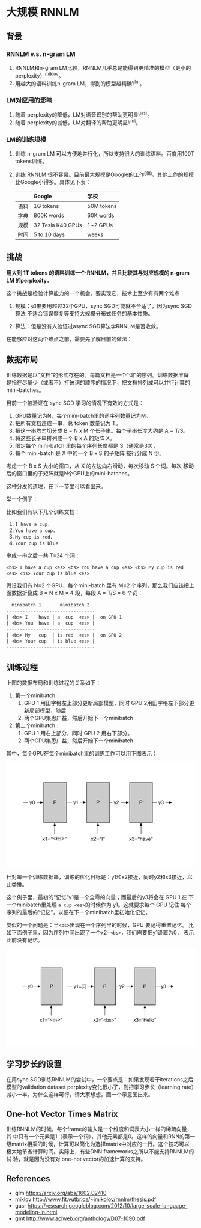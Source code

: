 # 大规模 RNNLM

## 背景

### RNNLM v.s. n-gram LM

1. RNNLM和n-gram LM比较，RNNLM几乎总是能得到更精准的模型（更小的perplexity）<sup>[miklov](#miklov)</sup>。
1. 用越大的语料训练n-gram LM，得到的模型越精确<sup>[glm](#glm)</sup>。

### LM对应用的影响

1. 随着 perplexity的降低，LM对语音识别的帮助更明显<sup>[gasr](#gasr)</sup>。
1. 随着 perplexity的减低，LM对翻译的帮助更明显<sup>[gmt](#gmt)</sup>。

### LM的训练规模

1. 训练 n-gram LM 可以方便地并行化，所以支持很大的训练语料。百度用100T tokens训练。
1. 训练 RNNLM 很不容易。目前最大规模是Google的工作<sup>[glm](#glm)</sup>。其他工作的规模比Google小得多。具体见下表：

	 |     |Google             | 学校       |
	 |-----|-------------------|-----------|
	 | 语料 |1G tokens          |50M tokens |
	 | 字典 |800K words         |60K words  |
	 | 规模 |32 Tesla K40 GPUs  |1~2 GPUs   |
	 | 时间 |5 to 10 days       |weeks      |

## 挑战

**用大到 1T tokens 的语料训练一个 RNNLM，并且比较其与对应规模的 n-gram
  LM 的perplexity。**

这个挑战是检验计算能力的一个机会。要实现它，技术上至少有有两个难点：

1. 规模：如果要用超过32个GPU，sync SGD可能就不合适了，因为sync SGD算法
   不适合错误恢复等支持大规模分布式任务的基本性质。

1. 算法：但是没有人验证过async SGD算法学RNNLM是否收敛。


在能够应对这两个难点之前，需要先了解目前的做法：

## 数据布局

训练数据是以“文档”的形式存在的。每篇文档是一个“词”的序列。训练数据准备
是指在尽量少（或者不）打破词的顺序的情况下，把文档排列成可以并行计算的
mini-batches。

目前一个被验证在 sync SGD 学习的情况下有效的方式是：

1. GPU数量记为N，每个mini-batch里的词序列数量记为M。
1. 把所有文档连成一串，总 token 数量记为 T。
1. 把这一串均匀切分成 B = N x M 个长子串。每个子串长度大约是 A = T/S。
1. 将这些长子串排列成一个 B x A 的矩阵 X。
1. 限定每个 mini-batch 里的每个序列长度都是 S（通常是30），
1. 每个 mini-batch 是 X 中的一个 B x S 的子矩阵 按行分成 N 份。

考虑一个 B x S 大小的窗口，从 X 的左边向右滑动，每次移动 S 个词。每次
移动后的窗口里的子矩阵就是N个GPU上的mini-batches。

这种分发的道理，在下一节里可以看出来。

举一个例子：

比如我们有以下几个训练文档：

1. `I have a cup.`
1. `You have a cup.`
1. `My cup is red.`
1. `Your cup is blue`

串成一串之后一共 T=24 个词：

```
<bs> I have a cup <es> <bs> You have a cup <es> <bs> My cup is red <es> <bs> Your cup is blue <es>
```

假设我们有 N=2 个GPU，每个mini-batch 里有 M=2 个序列，那么我们应该把上
面数据折叠成 B = N x M = 4 段，每段 A = T/S = 6 个词：

```
  minibatch 1       minibatch 2
---------------------------------
| <bs> I    have | a  cup  <es> |  on GPU 1
| <bs> You  have | a  cup  <es> |
---------------------------------
| <bs> My   cup  | is red  <es> |  on GPU 2
| <bs> Your cup  | is blue <es> |
---------------------------------
```

## 训练过程

上图的数据布局和训练过程的关系如下：

1. 第一个minibatch：
   1. GPU 1 用田字格左上部分更新局部模型，同时 GPU 2用田字格左下部分更新局部模型，随后
   1. 两个GPU集思广益，然后开始下一个minibatch
1. 第二个minibatch：
   1. GPU 1 用右上部分，同时 GPU 2 用右下部分。
   1. 两个GPU集思广益，然后开始下一个minibatch

其中，每个GPU在每个minibatch里的训练工作可以用下图表示：

<img src="rnnlm.png" />

针对每一个训练数据串，训练的优化目标是：y1和x2接近，同时y2和x3接近，以此类推。

这个例子里，最初的“记忆”y1是一个全零的向量；而最后的y3将会在 GPU 1 在
下一个minibatch里处理 `a cup <es>`的时候作为 y1。这就要求每个 GPU 记住
每个序列的最后的“记忆”，以便在下一个minibatch里初始化记忆。

类似的一个问题是：当`<bs>`出现在一个序列里的时候，GPU 要记得重置记忆。
比如下面例子里，因为序列中间出现了一个x2=`<bs>`，我们需要把y1设置为0，
表示此前没有记忆。

<img src="reset-memory.png" />

## 学习步长的设置

在用sync SGD训练RNNLM的尝试中，一个要点是：如果发现若干iterations之后
模型的validation dataset perplexity变化很小了，则把学习步长（learning
rate）减小一半。为什么这样可行，请大家想想，画一个示意图出来。

## One-hot Vector Times Matrix

训练RNNLM的时候，每个frame的输入是一个维度和词表大小一样的稀疏向量，其
中只有一个元素是1（表示一个词），其他元素都是0。这样的向量和RNN的第一
级matrix相乘的时候，计算可以简化为选择matrix中对应的一行。这个技巧可以
极大地节省计算时间。实际上，有些DNN frameworks之所以不能支持RNNLM的试
验，就是因为没有对 one-hot vector的加速计算的支持。

## References

- <a name=glm>glm</a> https://arxiv.org/abs/1602.02410
- <a name=miklov>miklov</a> http://www.fit.vutbr.cz/~imikolov/rnnlm/thesis.pdf
- <a name=gasr>gasr</a> https://research.googleblog.com/2012/10/large-scale-language-modeling-in.html
- <a name=gmt>gmt</a> http://www.aclweb.org/anthology/D07-1090.pdf
